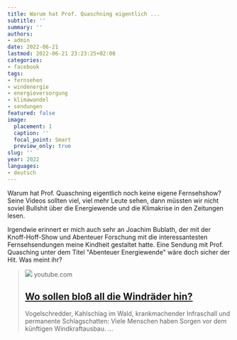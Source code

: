 ```yaml
---
title: Warum hat Prof. Quaschning eigentlich ...
subtitle: ''
summary: ''
authors:
- admin
date: 2022-06-21
lastmod: 2022-06-21 23:23:25+02:00
categories:
- facebook
tags:
- fernsehen
- windenergie
- energieversorgung
- klimawandel
- sendungen
featured: false
image:
  placement: 1
  caption: ''
  focal_point: Smart
  preview_only: true
slug: ''
year: 2022
languages:
- deutsch
---
```


Warum hat Prof. Quaschning eigentlich noch keine eigene Fernsehshow? Seine Videos sollten viel, viel mehr Leute sehen, dann müssten wir nicht soviel Bullshit über die Energiewende und die Klimakrise in den Zeitungen lesen.

Irgendwie erinnert er mich auch sehr an Joachim Bublath, der mit der Knoff-Hoff-Show und Abenteuer Forschung mit die interessantesten Fernsehsendungen meine Kindheit gestaltet hatte. Eine Sendung mit Prof. Quasching unter dem Titel "Abenteuer Energiewende" wäre doch sicher der Hit. Was meint ihr?
> [![](https://i.ytimg.com/vi/nFBj7N5VOM8/maxresdefault.jpg)](https://www.youtube.com/watch?v=nFBj7N5VOM8)
> youtube.com
> ## [Wo sollen bloß all die Windräder hin?](https://www.youtube.com/watch?v=nFBj7N5VOM8)
>
>Vogelschredder, Kahlschlag im Wald, krankmachender Infraschall und permanente Schlagschatten: Viele Menschen haben Sorgen vor dem künftigen Windkraftausbau. ...